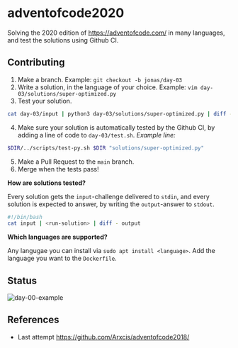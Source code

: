 # adventofcode2020
Solving the 2020 edition of https://adventofcode.com/ in many languages, and test the solutions using Github CI.

## Contributing
1. Make a branch. Example: `git checkout -b jonas/day-03`
2. Write a solution, in the language of your choice. Example: `vim day-03/solutions/super-optimized.py`
3. Test your solution.

```sh
cat day-03/input | python3 day-03/solutions/super-optimized.py | diff - day-03/output
```

4. Make sure your solution is automatically tested by the Github CI, by adding a line of code to `day-03/test.sh`.
*Example line:*
```sh
$DIR/../scripts/test-py.sh $DIR "solutions/super-optimized.py"
```

5. Make a Pull Request to the `main` branch.
6. Merge when the tests pass!

**How are solutions tested?**

Every solution gets the `input`-challenge delivered to `stdin`, and every solution is expected to answer, by writing the `output`-answer to `stdout`.

```sh
#!/bin/bash
cat input | <run-solution> | diff - output
```

**Which languages are supported?**

Any langugae you can install via `sudo apt install <language>`. Add the language you want to the `Dockerfile`.


## Status
![day-00-example](https://github.com/Arxcis/adventofcode2020/workflows/day-00-example/badge.svg)

## References
- Last attempt https://github.com/Arxcis/adventofcode2018/
